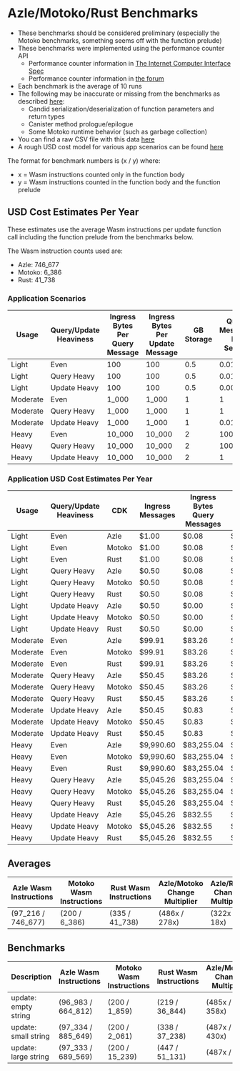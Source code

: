 # Azle/Motoko/Rust Benchmarks

-   These benchmarks should be considered preliminary (especially the Motoko benchmarks, something seems off with the function prelude)
-   These benchmarks were implemented using the performance counter API
    -   Performance counter information in [The Internet Computer Interface Spec](https://internetcomputer.org/docs/current/references/ic-interface-spec/#system-api-imports)
    -   Performance counter information in [the forum](https://forum.dfinity.org/t/introducing-performance-counter-on-the-internet-computer/14027)
-   Each benchmark is the average of 10 runs
-   The following may be inaccurate or missing from the benchmarks as described [here](https://forum.dfinity.org/t/introducing-performance-counter-on-the-internet-computer/14027):
    -   Candid serialization/deserialization of function parameters and return types
    -   Canister method prologue/epilogue
    -   Some Motoko runtime behavior (such as garbage collection)
-   You can find a raw CSV file with this data [here](./benchmarks.csv)
-   A rough USD cost model for various app scenarios can be found [here](https://docs.google.com/spreadsheets/d/1PQ53R9hYE1fuMB_z-Bl6dyymm7end7rVJ85TvGEh0BQ)

The format for benchmark numbers is (x / y) where:

-   x = Wasm instructions counted only in the function body
-   y = Wasm instructions counted in the function body and the function prelude

## USD Cost Estimates Per Year

These estimates use the average Wasm instructions per update function call including the function prelude from the benchmarks below.

The Wasm instruction counts used are:

-   Azle: 746_677
-   Motoko: 6_386
-   Rust: 41_738

### Application Scenarios

| Usage    | Query/Update Heaviness | Ingress Bytes Per Query Message | Ingress Bytes Per Update Message | GB Storage | Query Messages Per Second | Update Messages Per Second | Xnet Calls Per Second | Xnet Call Bytes |
| -------- | ---------------------- | ------------------------------- | -------------------------------- | ---------- | ------------------------- | -------------------------- | --------------------- | --------------- |
| Light    | Even                   | 100                             | 100                              | 0.5        | 0.01                      | 0.01                       | 0.001                 | 20              |
| Light    | Query Heavy            | 100                             | 100                              | 0.5        | 0.01                      | 0.0001                     | 0.001                 | 20              |
| Light    | Update Heavy           | 100                             | 100                              | 0.5        | 0.0001                    | 0.01                       | 0.001                 | 20              |
| Moderate | Even                   | 1_000                           | 1_000                            | 1          | 1                         | 1                          | 0.1                   | 200             |
| Moderate | Query Heavy            | 1_000                           | 1_000                            | 1          | 1                         | 0.01                       | 0.1                   | 200             |
| Moderate | Update Heavy           | 1_000                           | 1_000                            | 1          | 0.01                      | 1                          | 0.1                   | 200             |
| Heavy    | Even                   | 10_000                          | 10_000                           | 2          | 100                       | 100                        | 10                    | 2_000           |
| Heavy    | Query Heavy            | 10_000                          | 10_000                           | 2          | 100                       | 1                          | 10                    | 2_000           |
| Heavy    | Update Heavy           | 10_000                          | 10_000                           | 2          | 1                         | 100                        | 10                    | 2_000           |

### Application USD Cost Estimates Per Year

| Usage    | Query/Update Heaviness | CDK    | Ingress Messages | Ingress Bytes Query Messages | Ingress Bytes Update Messages | Update Messages | Update Instructions | Xnet Calls | Xnet Byte Transmission | GB Storage | Total Cost  |
| -------- | ---------------------- | ------ | ---------------- | ---------------------------- | ----------------------------- | --------------- | ------------------- | ---------- | ---------------------- | ---------- | ----------- |
| Light    | Even                   | Azle   | $1.00            | $0.08                        | $0.08                         | $0.25           | $0.12               | $0.01      | $0.00                  | $2.64      | $4.19       |
| Light    | Even                   | Motoko | $1.00            | $0.08                        | $0.08                         | $0.25           | $0.00               | $0.01      | $0.00                  | $2.64      | $4.07       |
| Light    | Even                   | Rust   | $1.00            | $0.08                        | $0.08                         | $0.25           | $0.01               | $0.01      | $0.00                  | $2.64      | $4.07       |
| Light    | Query Heavy            | Azle   | $0.50            | $0.08                        | $0.00                         | $0.00           | $0.00               | $0.01      | $0.00                  | $2.64      | $3.25       |
| Light    | Query Heavy            | Motoko | $0.50            | $0.08                        | $0.00                         | $0.00           | $0.00               | $0.01      | $0.00                  | $2.64      | $3.25       |
| Light    | Query Heavy            | Rust   | $0.50            | $0.08                        | $0.00                         | $0.00           | $0.00               | $0.01      | $0.00                  | $2.64      | $3.25       |
| Light    | Update Heavy           | Azle   | $0.50            | $0.00                        | $0.08                         | $0.25           | $0.12               | $0.01      | $0.00                  | $2.64      | $3.61       |
| Light    | Update Heavy           | Motoko | $0.50            | $0.00                        | $0.08                         | $0.25           | $0.00               | $0.01      | $0.00                  | $2.64      | $3.49       |
| Light    | Update Heavy           | Rust   | $0.50            | $0.00                        | $0.08                         | $0.25           | $0.01               | $0.01      | $0.00                  | $2.64      | $3.50       |
| Moderate | Even                   | Azle   | $99.91           | $83.26                       | $83.26                        | $24.56          | $12.43              | $1.08      | $0.83                  | $5.29      | $310.61     |
| Moderate | Even                   | Motoko | $99.91           | $83.26                       | $83.26                        | $24.56          | $0.11               | $1.08      | $0.83                  | $5.29      | $298.28     |
| Moderate | Even                   | Rust   | $99.91           | $83.26                       | $83.26                        | $24.56          | $0.69               | $1.08      | $0.83                  | $5.29      | $298.87     |
| Moderate | Query Heavy            | Azle   | $50.45           | $83.26                       | $0.83                         | $0.25           | $0.12               | $1.08      | $0.83                  | $5.29      | $142.11     |
| Moderate | Query Heavy            | Motoko | $50.45           | $83.26                       | $0.83                         | $0.25           | $0.00               | $1.08      | $0.83                  | $5.29      | $141.99     |
| Moderate | Query Heavy            | Rust   | $50.45           | $83.26                       | $0.83                         | $0.25           | $0.01               | $1.08      | $0.83                  | $5.29      | $141.99     |
| Moderate | Update Heavy           | Azle   | $50.45           | $0.83                        | $83.26                        | $24.56          | $12.43              | $1.08      | $0.83                  | $5.29      | $178.73     |
| Moderate | Update Heavy           | Motoko | $50.45           | $0.83                        | $83.26                        | $24.56          | $0.11               | $1.08      | $0.83                  | $5.29      | $166.41     |
| Moderate | Update Heavy           | Rust   | $50.45           | $0.83                        | $83.26                        | $24.56          | $0.69               | $1.08      | $0.83                  | $5.29      | $167.00     |
| Heavy    | Even                   | Azle   | $9,990.60        | $83,255.04                   | $83,255.04                    | $2,456.02       | $1,243.29           | $108.23    | $832.55                | $10.57     | $181,151.36 |
| Heavy    | Even                   | Motoko | $9,990.60        | $83,255.04                   | $83,255.04                    | $2,456.02       | $10.63              | $108.23    | $832.55                | $10.57     | $179,918.70 |
| Heavy    | Even                   | Rust   | $9,990.60        | $83,255.04                   | $83,255.04                    | $2,456.02       | $69.50              | $108.23    | $832.55                | $10.57     | $179,977.56 |
| Heavy    | Query Heavy            | Azle   | $5,045.26        | $83,255.04                   | $832.55                       | $24.56          | $12.43              | $108.23    | $832.55                | $10.57     | $90,121.19  |
| Heavy    | Query Heavy            | Motoko | $5,045.26        | $83,255.04                   | $832.55                       | $24.56          | $0.11               | $108.23    | $832.55                | $10.57     | $90,108.87  |
| Heavy    | Query Heavy            | Rust   | $5,045.26        | $83,255.04                   | $832.55                       | $24.56          | $0.69               | $108.23    | $832.55                | $10.57     | $90,109.46  |
| Heavy    | Update Heavy           | Azle   | $5,045.26        | $832.55                      | $83,255.04                    | $2,456.02       | $1,243.29           | $108.23    | $832.55                | $10.57     | $93,783.52  |
| Heavy    | Update Heavy           | Motoko | $5,045.26        | $832.55                      | $83,255.04                    | $2,456.02       | $10.63              | $108.23    | $832.55                | $10.57     | $92,550.86  |
| Heavy    | Update Heavy           | Rust   | $5,045.26        | $832.55                      | $83,255.04                    | $2,456.02       | $69.50              | $108.23    | $832.55                | $10.57     | $92,609.72  |

## Averages

| Azle Wasm Instructions | Motoko Wasm Instructions | Rust Wasm Instructions | Azle/Motoko Change Multiplier | Azle/Rust Change Multiplier | Motoko/Azle Change Multiplier | Motoko/Rust Change Multiplier | Rust/Azle Change Multiplier | Rust/Motoko Change Multiplier |
| ---------------------- | ------------------------ | ---------------------- | ----------------------------- | --------------------------- | ----------------------------- | ----------------------------- | --------------------------- | ----------------------------- |
| (97_216 / 746_677)     | (200 / 6_386)            | (335 / 41_738)         | (486x / 278x)                 | (322x / 18x)                | (-486x / -278x)               | (-2x / -14x)                  | (-322x / -18x)              | (2x / 14x)                    |

## Benchmarks

| Description          | Azle Wasm Instructions | Motoko Wasm Instructions | Rust Wasm Instructions | Azle/Motoko Change Multiplier | Azle/Rust Change Multiplier | Motoko/Azle Change Multiplier | Motoko/Rust Change Multiplier | Rust/Azle Change Multiplier | Rust/Motoko Change Multiplier |
| -------------------- | ---------------------- | ------------------------ | ---------------------- | ----------------------------- | --------------------------- | ----------------------------- | ----------------------------- | --------------------------- | ----------------------------- |
| update: empty string | (96_983 / 664_812)     | (200 / 1_859)            | (219 / 36_844)         | (485x / 358x)                 | (443x / 18x)                | (-485x / -358x)               | (-1x / -20x)                  | (-443x / -18x)              | (1x / 20x)                    |
| update: small string | (97_334 / 885_649)     | (200 / 2_061)            | (338 / 37_238)         | (487x / 430x)                 | (295x / 24x)                | (-487x / -430x)               | (-2x / -18x)                  | (-295x / -24x)              | (2x / 18x)                    |
| update: large string | (97_333 / 689_569)     | (200 / 15_239)           | (447 / 51_131)         | (487x / 45x)                  | (230x / 13x)                | (-487x / -45x)                | (-2x / -3x)                   | (-230x / -13x)              | (2x / 3x)                     |
